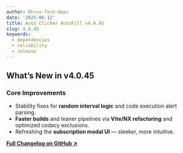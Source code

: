 ```yaml
---
author: Dhruv-Tech-Apps
date: '2025-06-12'
title: Auto Clicker AutoFill v4.0.45
slug: 4.0.45
keywords:
  - dependencies
  - reliability
  - release
---
```


## What’s New in v4.0.45

### Core Improvements
- Stability fixes for **random interval logic** and code execution alert parsing.
- **Faster builds** and leaner pipelines via **Vite/NX refactoring** and optimized codacy exclusions.
- Refreshing the **subscription modal UI** — sleeker, more intuitive.

**[Full Changelog on GitHub ↗](https://github.com/Dhruv-Techapps/auto-clicker-auto-fill/compare/v4.0.46.3...v4.0.46.4)**